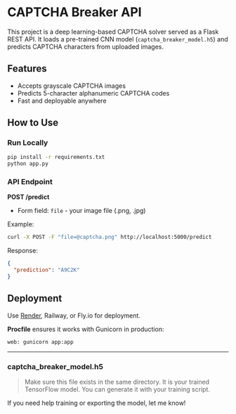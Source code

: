 # CAPTCHA Breaker API

This project is a deep learning-based CAPTCHA solver served as a Flask REST API. It loads a pre-trained CNN model (`captcha_breaker_model.h5`) and predicts CAPTCHA characters from uploaded images.

## Features
- Accepts grayscale CAPTCHA images
- Predicts 5-character alphanumeric CAPTCHA codes
- Fast and deployable anywhere

## How to Use

### Run Locally
```bash
pip install -r requirements.txt
python app.py
```

### API Endpoint
**POST /predict**
- Form field: `file` - your image file (.png, .jpg)

Example:
```bash
curl -X POST -F "file=@captcha.png" http://localhost:5000/predict
```

Response:
```json
{
  "prediction": "A9C2K"
}
```

## Deployment
Use [Render](https://render.com), Railway, or Fly.io for deployment.

**Procfile** ensures it works with Gunicorn in production:
```txt
web: gunicorn app:app
```

---

### captcha_breaker_model.h5
> Make sure this file exists in the same directory. It is your trained TensorFlow model. You can generate it with your training script.

If you need help training or exporting the model, let me know!
